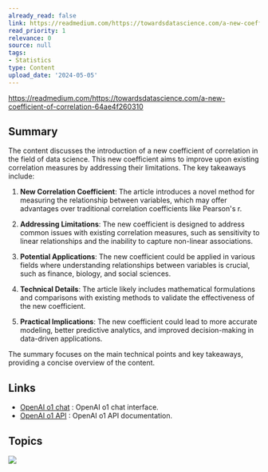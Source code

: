 ```yaml
---
already_read: false
link: https://readmedium.com/https://towardsdatascience.com/a-new-coefficient-of-correlation-64ae4f260310
read_priority: 1
relevance: 0
source: null
tags:
- Statistics
type: Content
upload_date: '2024-05-05'
---
```


https://readmedium.com/https://towardsdatascience.com/a-new-coefficient-of-correlation-64ae4f260310
## Summary

The content discusses the introduction of a new coefficient of correlation in the field of data science. This new coefficient aims to improve upon existing correlation measures by addressing their limitations. The key takeaways include:

1. **New Correlation Coefficient**: The article introduces a novel method for measuring the relationship between variables, which may offer advantages over traditional correlation coefficients like Pearson's r.

2. **Addressing Limitations**: The new coefficient is designed to address common issues with existing correlation measures, such as sensitivity to linear relationships and the inability to capture non-linear associations.

3. **Potential Applications**: The new coefficient could be applied in various fields where understanding relationships between variables is crucial, such as finance, biology, and social sciences.

4. **Technical Details**: The article likely includes mathematical formulations and comparisons with existing methods to validate the effectiveness of the new coefficient.

5. **Practical Implications**: The new coefficient could lead to more accurate modeling, better predictive analytics, and improved decision-making in data-driven applications.

The summary focuses on the main technical points and key takeaways, providing a concise overview of the content.
## Links

- [OpenAI o1 chat](https://openai01.net/) : OpenAI o1 chat interface.
- [OpenAI o1 API](https://openaio1api.com/) : OpenAI o1 API documentation.

## Topics

![](topics/Concept/Coefficient%20of%20Correlation)